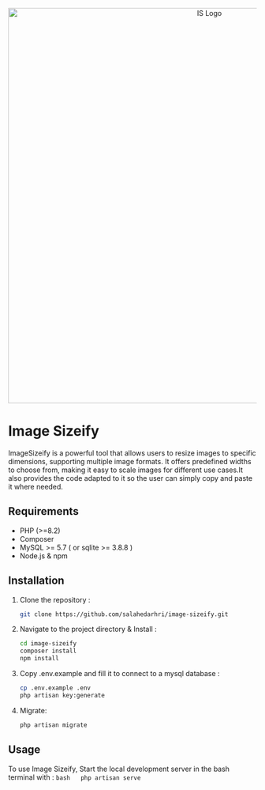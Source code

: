 <p align="center"><a href="https://www.linkedin.com/in/salaheddinarhrimaz" target="_blank"><img src="https://github.com/salahedarhri/image-sizeify/blob/main/IS%20banner.jpeg" width="800" alt="IS Logo"></a></p>

# Image Sizeify

ImageSizeify is a powerful tool that allows users to resize images to specific dimensions, supporting multiple image formats. It offers predefined widths to choose from, making it easy to scale images for different use cases.It also provides the code adapted to it so the user can simply copy and paste it where needed.
 
## Requirements

- PHP (>=8.2)
- Composer
- MySQL >= 5.7 ( or sqlite >= 3.8.8 )
- Node.js & npm 

## Installation

1. Clone the repository :
    ```bash
    git clone https://github.com/salahedarhri/image-sizeify.git
    ```

2. Navigate to the project directory & Install :
    ```bash
    cd image-sizeify
    composer install
    npm install
    ```
    
4. Copy .env.example and fill it to connect to a mysql database :
    ```bash
    cp .env.example .env
    php artisan key:generate
    ```

5. Migrate:
    ```bash
    php artisan migrate
    ```

## Usage

To use Image Sizeify, Start the local development server in the bash terminal with :
    ```bash  
    php artisan serve 
    ```


